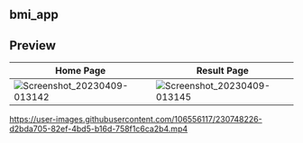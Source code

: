 ## bmi_app

## Preview

| Home Page | Result Page |
| ----- | ----- 
|![Screenshot_20230409-013142](https://user-images.githubusercontent.com/106556117/230748275-e35ff518-fd3f-40b3-bec7-9156d720afe9.jpg)|![Screenshot_20230409-013145](https://user-images.githubusercontent.com/106556117/230748278-2b342c9b-d4b1-4aea-ab94-57460d2dbcbf.jpg)| 


https://user-images.githubusercontent.com/106556117/230748226-d2bda705-82ef-4bd5-b16d-758f1c6ca2b4.mp4
